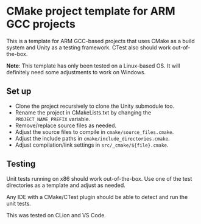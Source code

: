 # CMake project template for ARM GCC projects

This is a template for ARM GCC-based projects that uses CMake as a build system and Unity as a testing framework. CTest also should work out-of-the-box.

**Note**: This template has only been tested on a Linux-based OS. It will definitely need some adjustments to work on Windows.

## Set up

- Clone the project recursively to clone the Unity submodule too.
- Rename the project in CMakeLists.txt by changing the `PROJECT_NAME_PREFIX` variable.
- Remove/replace source files as needed.
- Adjust the source files to compile in `cmake/source_files.cmake`.
- Adjust the include paths in `cmake/include_directories.cmake`.
- Adjust compilation/link settings in `src/_cmake/${file}.cmake`.

## Testing

Unit tests running on x86 should work out-of-the-box. Use one of the test directories as a template and adjust as needed.

Any IDE with a CMake/CTest plugin should be able to detect and run the unit tests.

This was tested on CLion and VS Code.

